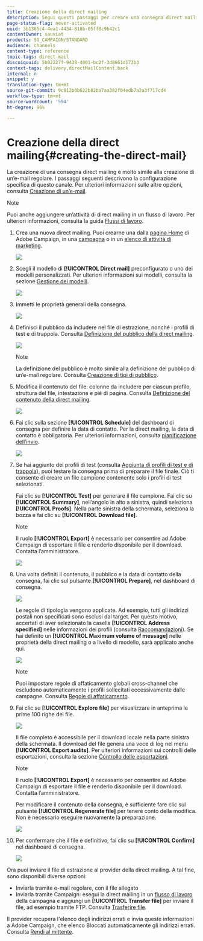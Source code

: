 ```yaml
---
title: Creazione della direct mailing
description: Segui questi passaggi per creare una consegna direct mailing in Adobe Campaign.
page-status-flag: never-activated
uuid: 3b1365c4-4ea1-4434-818b-05ff0c9b42c1
contentOwner: sauviat
products: SG_CAMPAIGN/STANDARD
audience: channels
content-type: reference
topic-tags: direct-mail
discoiquuid: 5b02227f-9438-4001-bc2f-3d8661d173b3
context-tags: delivery,directMailContent,back
internal: n
snippet: y
translation-type: tm+mt
source-git-commit: 9c812b0b622b82ba7aa382f04edb7a2a3f717cd4
workflow-type: tm+mt
source-wordcount: '594'
ht-degree: 96%

---
```



# Creazione della direct mailing{#creating-the-direct-mail}

La creazione di una consegna direct mailing è molto simile alla creazione di un’e-mail regolare. I passaggi seguenti descrivono la configurazione specifica di questo canale. Per ulteriori informazioni sulle altre opzioni, consulta [Creazione di un’e-mail](../../channels/using/creating-an-email.md).

>[!NOTE]
>
>Puoi anche aggiungere un’attività di direct mailing in un flusso di lavoro. Per ulteriori informazioni, consulta la guida [Flussi di lavoro](../../automating/using/direct-mail-delivery.md).

1. Crea una nuova direct mailing. Puoi crearne una dalla [pagina Home](../../start/using/interface-description.md#home-page) di Adobe Campaign, in una [campagna](../../start/using/marketing-activities.md#creating-a-marketing-activity) o in un [elenco di attività di marketing](../../start/using/programs-and-campaigns.md#creating-a-campaign).

   ![](assets/direct_mail_1.png)

1. Scegli il modello di **[!UICONTROL Direct mail]** preconfigurato o uno dei modelli personalizzati. Per ulteriori informazioni sui modelli, consulta la sezione [Gestione dei modelli](../../start/using/marketing-activity-templates.md).

   ![](assets/direct_mail_2.png)

1. Immetti le proprietà generali della consegna.

   ![](assets/direct_mail_3.png)

1. Definisci il pubblico da includere nel file di estrazione, nonché i profili di test e di trappola. Consulta [Definizione del pubblico della direct mailing](../../channels/using/defining-the-direct-mail-audience.md).

   ![](assets/direct_mail_4.png)

   >[!NOTE]
   >
   >La definizione del pubblico è molto simile alla definizione del pubblico di un’e-mail regolare. Consulta [Creazione di tipi di pubblico](../../audiences/using/creating-audiences.md).

1. Modifica il contenuto del file: colonne da includere per ciascun profilo, struttura del file, intestazione e piè di pagina. Consulta [Definizione del contenuto della direct mailing](../../channels/using/defining-the-direct-mail-content.md).

   ![](assets/direct_mail_5.png)

1. Fai clic sulla sezione **[!UICONTROL Schedule]** del dashboard di consegna per definire la data di contatto. Per la direct mailing, la data di contatto è obbligatoria. Per ulteriori informazioni, consulta [pianificazione dell’invio](../../sending/using/about-scheduling-messages.md).

   ![](assets/direct_mail_8.png)

1. Se hai aggiunto dei profili di test (consulta [Aggiunta di profili di test e di trappola](../../channels/using/defining-the-direct-mail-audience.md#adding-test-and-trap-profiles)), puoi testare la consegna prima di preparare il file finale. Ciò ti consente di creare un file campione contenente solo i profili di test selezionati.

   Fai clic su **[!UICONTROL Test]** per generare il file campione. Fai clic su **[!UICONTROL Summary]**, nell’angolo in alto a sinistra, quindi seleziona **[!UICONTROL Proofs]**. Nella parte sinistra della schermata, seleziona la bozza e fai clic su **[!UICONTROL Download file]**.

   >[!NOTE]
   >
   >Il ruolo **[!UICONTROL Export]** è necessario per consentire ad Adobe Campaign di esportare il file e renderlo disponibile per il download. Contatta l’amministratore.

   ![](assets/direct_mail_19.png)

1. Una volta definiti il contenuto, il pubblico e la data di contatto della consegna, fai clic sul pulsante **[!UICONTROL Prepare]**, nel dashboard di consegna.

   ![](assets/direct_mail_16.png)

   Le regole di tipologia vengono applicate. Ad esempio, tutti gli indirizzi postali non specificati sono esclusi dal target. Per questo motivo, accertati di aver selezionato la casella **[!UICONTROL Address specified]** nelle informazioni dei profili (consulta [Raccomandazioni](../../channels/using/about-direct-mail.md#recommendations)). Se hai definito un **[!UICONTROL Maximum volume of message]** nelle proprietà della direct mailing o a livello di modello, sarà applicato anche qui.

   ![](assets/direct_mail_25.png)

   >[!NOTE]
   >
   >Puoi impostare regole di affaticamento globali cross-channel che escludono automaticamente i profili sollecitati eccessivamente dalle campagne. Consulta [Regole di affaticamento](../../sending/using/fatigue-rules.md).

1. Fai clic su **[!UICONTROL Explore file]** per visualizzare in anteprima le prime 100 righe del file.

   ![](assets/direct_mail_18.png)

   Il file completo è accessibile per il download locale nella parte sinistra della schermata. Il download del file genera una voce di log nel menu **[!UICONTROL Export audits]**. Per ulteriori informazioni sui controlli delle esportazioni, consulta la sezione [Controllo delle esportazioni](../../administration/using/auditing-export-logs.md).

   >[!NOTE]
   >
   >Il ruolo **[!UICONTROL Export]** è necessario per consentire ad Adobe Campaign di esportare il file e renderlo disponibile per il download. Contatta l’amministratore.

   Per modificare il contenuto della consegna, è sufficiente fare clic sul pulsante **[!UICONTROL Regenerate file]** per tenere conto della modifica. Non è necessario eseguire nuovamente la preparazione.

   ![](assets/direct_mail_21.png)

1. Per confermare che il file è definitivo, fai clic su **[!UICONTROL Confirm]** nel dashboard di consegna.

   ![](assets/direct_mail_20.png)

Ora puoi inviare il file di estrazione al provider della direct mailing. A tal fine, sono disponibili diverse opzioni:

* Inviarla tramite e-mail regolare, con il file allegato
* Inviarla tramite Campaign: esegui la direct mailing in un [flusso di lavoro](../../automating/using/direct-mail-delivery.md) della campagna e aggiungi un **[!UICONTROL Transfer file]** per inviare il file, ad esempio tramite FTP. Consulta [Trasferire file](../../automating/using/transfer-file.md).

Il provider recupera l&#39;elenco degli indirizzi errati e invia queste informazioni a  Adobe Campaign, che elenco Bloccati automaticamente gli indirizzi errati. Consulta [Rendi al mittente](../../channels/using/return-to-sender.md).
